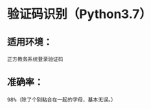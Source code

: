 验证码识别（Python3.7）
=====================

 
适用环境：<br>
---------------------
    正方教务系统登录验证码
    
准确率：<br>
---------------------  
    98%（除了个别粘合在一起的字母，基本无误。）
